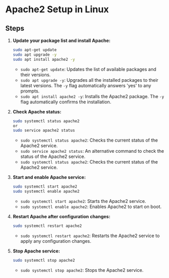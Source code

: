 # Apache2 Setup in Linux

## Steps

1. **Update your package list and install Apache:**
    ```bash
    sudo apt-get update
    sudo apt upgrade -y
    sudo apt install apache2 -y
    ```
    - `sudo apt-get update`: Updates the list of available packages and their versions.
    - `sudo apt upgrade -y`: Upgrades all the installed packages to their latest versions. The `-y` flag automatically answers 'yes' to any prompts.
    - `sudo apt install apache2 -y`: Installs the Apache2 package. The `-y` flag automatically confirms the installation.

2. **Check Apache status:**
    ```bash
    sudo systemctl status apache2
    or
    sudo service apache2 status
    ```
    - `sudo systemctl status apache2`: Checks the current status of the Apache2 service.
    - `sudo service apache2 status`: An alternative command to check the status of the Apache2 service.
    - `sudo systemctl status apache2`: Checks the current status of the Apache2 service.

3. **Start and enable Apache service:**
    ```bash
    sudo systemctl start apache2
    sudo systemctl enable apache2
    ```
    - `sudo systemctl start apache2`: Starts the Apache2 service.
    - `sudo systemctl enable apache2`: Enables Apache2 to start on boot.

4. **Restart Apache after configuration changes:**
    ```bash
    sudo systemctl restart apache2
    ```
    - `sudo systemctl restart apache2`: Restarts the Apache2 service to apply any configuration changes.

5. **Stop Apache service:**
    ```bash
    sudo systemctl stop apache2
    ```
    - `sudo systemctl stop apache2`: Stops the Apache2 service.
